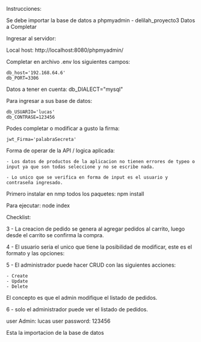 Instrucciones:

Se debe importar la base de datos a phpmyadmin - delilah_proyecto3
Datos a Completar

Ingresar al servidor:

Local host: http://localhost:8080/phpmyadmin/

Completar en archivo .env los siguientes campos: 

    db_host='192.168.64.6'
    db_PORT=3306

Datos a tener en cuenta: 
    db_DIALECT="mysql"

Para ingresar a sus base de datos:

    db_USUARIO='lucas'
    db_CONTRASE=123456

Podes completar o modificar a gusto la firma:

    jwt_Firma='palabraSecreta'

Forma de operar de la API / logica aplicada:

    - Los datos de productos de la aplicacion no tienen errores de typeo o input ya que son todas seleccione y no se escribe nada.

    - Lo unico que se verifica en forma de input es el usuario y contraseña ingresado.

Primero instalar en nmp todos los paquetes: npm install

Para ejecutar: node index

Checklist:

3 - La creacion de pedido se genera al agregar pedidos al carrito, luego desde el carrito se confirma la compra.

4 - El usuario seria el unico que tiene la posibilidad de modificar, este es el formato y las opciones:

5 - El administrador puede hacer CRUD con las siguientes acciones:

    - Create
    - Update
    - Delete

El concepto es que el admin modifique el listado de pedidos.

6 - solo el administrador puede ver el listado de pedidos.

user Admin: lucas
user password: 123456

Esta la importacion de la base de datos

